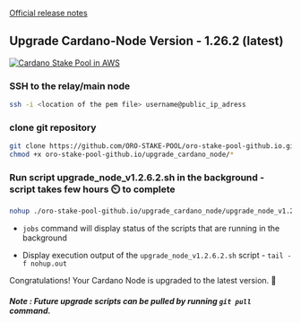 [Official release notes](https://github.com/input-output-hk/cardano-node/releases/)

## Upgrade Cardano-Node Version - 1.26.2 (latest)

[![Cardano Stake Pool in AWS](http://www.oroops.com.s3-website-us-east-1.amazonaws.com/assets/images/upgrade_node.png)](https://youtu.be/9Y6ZRZB4s_o)

### SSH to the relay/main node

```bash
ssh -i <location of the pem file> username@public_ip_adress
```

### clone git repository
```bash
git clone https://github.com/ORO-STAKE-POOL/oro-stake-pool-github.io.git
chmod +x oro-stake-pool-github.io/upgrade_cardano_node/*
```

### Run script upgrade_node_v1.2.6.2.sh in the background - script takes few hours :timer_clock: to complete
```bash
nohup ./oro-stake-pool-github.io/upgrade_cardano_node/upgrade_node_v1.2.6.2.sh &
```
* `jobs` command will display status of the scripts that are running in the background 

* Display execution output of the `upgrade_node_v1.2.6.2.sh` script -  `tail -f nohup.out`

Congratulations! Your Cardano Node is upgraded to the latest version. :partying_face:

##### Note : Future upgrade scripts can be pulled by running `git pull` command.